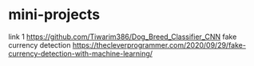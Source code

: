 # mini-projects
link 1
https://github.com/Tiwarim386/Dog_Breed_Classifier_CNN
fake currency detection
https://thecleverprogrammer.com/2020/09/29/fake-currency-detection-with-machine-learning/
